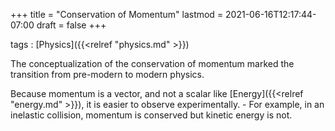 +++
title = "Conservation of Momentum"
lastmod = 2021-06-16T12:17:44-07:00
draft = false
+++

tags
: [Physics]({{<relref "physics.md" >}})


The conceptualization of the conservation of momentum marked the transition from pre-modern to modern physics.


Because momentum is a vector, and not a scalar like [Energy]({{<relref "energy.md" >}}),  it is easier to observe experimentally.
    -   For example, in an inelastic collision, momentum is conserved but kinetic energy is not.